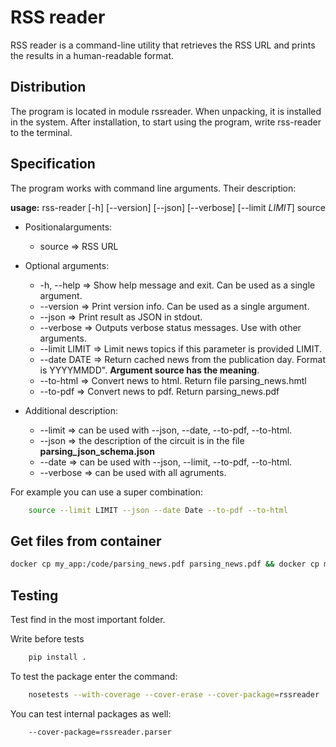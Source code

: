 # RSS reader
RSS reader is a command-line utility that retrieves the RSS URL and prints the results in a human-readable format.

## Distribution
The program is located in module rssreader. When unpacking, it is installed in the system. After installation, to start using the program, write rss-reader to the terminal.

## Specification
The program works with command line arguments. Their description:

**usage:** rss-reader \[-h] \[--version] \[--json] \[--verbose] \[--limit *LIMIT*] source

+ Positionalarguments:
    + source => RSS URL

+ Optional arguments:
    + -h, --help => Show help message and exit. Сan be used as a single argument.
    + --version => Print version info. Сan be used as a single argument.
    + --json => Print result as JSON in stdout.
    + --verbose => Outputs verbose status messages. Use with other arguments.
    + --limit LIMIT => Limit news topics if this parameter is provided LIMIT.
    + --date DATE => Return cached news from the publication day. Format is YYYYMMDD". **Argument source has the meaning**.
    + --to-html => Convert news to html. Return file parsing_news.hmtl
    + --to-pdf => Convert news to pdf. Return parsing_news.pdf

+ Additional description:
    + --limit => can be used with --json, --date, --to-pdf, --to-html.
    + --json => the description of the circuit is in the file **parsing_json_schema.json**
    + --date => can be used with --json, --limit, --to-pdf, --to-html.
    + --verbose => can be used with all agruments.

For example you can use a super combination:
```bash
    source --limit LIMIT --json --date Date --to-pdf --to-html
```
## Get files from container

```bash
docker cp my_app:/code/parsing_news.pdf parsing_news.pdf && docker cp my_app:/code/parsing_news.html parsing_news.html
```

## Testing
Test find in the most important folder.

Write before tests
```bash
    pip install .
```
To test the package enter the command:
```bash
    nosetests --with-coverage --cover-erase --cover-package=rssreader
```
You can test internal packages as well: 
```bash
    --cover-package=rssreader.parser
```
